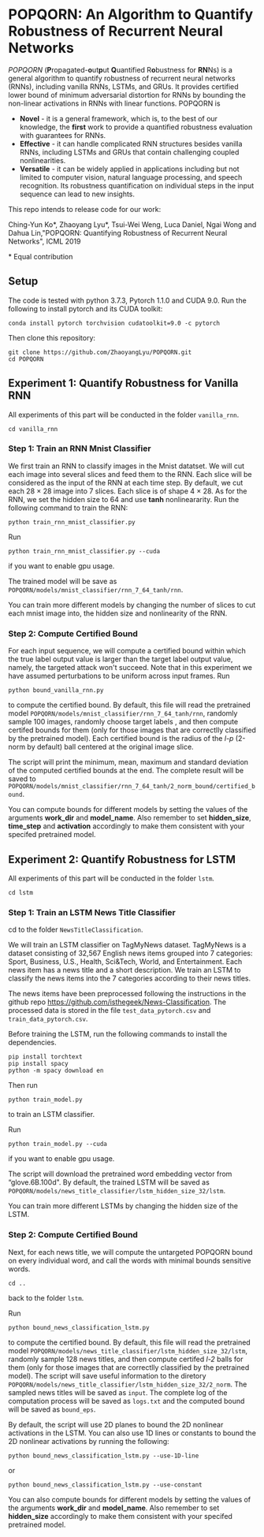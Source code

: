 # POPQORN: An Algorithm to Quantify Robustness of Recurrent Neural Networks

*POPQORN* (**P**ropagated-**o**ut**p**ut **Q**uantified R**o**bustness for **RN**Ns) is a general algorithm to quantify robustness of recurrent neural networks (RNNs), including vanilla RNNs, LSTMs, and GRUs. It provides certified lower bound of minimum adversarial distortion for RNNs by bounding the non-linear activations in RNNs with linear functions. POPQORN is

* **Novel** - it is a general framework, which is, to the best of our knowledge, the **first** work to provide a quantified robustness  evaluation with guarantees for RNNs.
* **Effective** - it can handle complicated RNN structures besides vanilla RNNs, including LSTMs and GRUs that contain challenging coupled nonlinearities.
* **Versatile** - it can be widely applied in applications including but not limited to computer vision, natural language processing, and speech recognition. Its robustness quantification on individual steps in the input sequence can lead to new insights. 

This repo intends to release code for our work:


Ching-Yun Ko\*, Zhaoyang Lyu\*, Tsui-Wei Weng, Luca Daniel, Ngai Wong and Dahua Lin,"POPQORN: Quantifying Robustness of Recurrent Neural Networks", ICML 2019

\* Equal contribution

Setup
----------------------------------------------------------------

The code is tested with python 3.7.3, Pytorch 1.1.0 and CUDA 9.0. Run the following
to install pytorch and its CUDA toolkit:

```
conda install pytorch torchvision cudatoolkit=9.0 -c pytorch
```

Then clone this repository:

```
git clone https://github.com/ZhaoyangLyu/POPQORN.git
cd POPQORN
```

Experiment 1: Quantify Robustness for Vanilla RNN
---------------------------------------------------------------
All experiments of this part will be conducted in the folder `vanilla_rnn`.

```
cd vanilla_rnn
```

### Step 1: Train an RNN Mnist Classifier

We first train an RNN to classify images in the Mnist datatset. We will cut each image into several slices and feed them to the RNN. Each slice will be considered as the input of the RNN at each time step. By default, we cut each 28 × 28 image into 7 slices. Each slice is of shape 4 × 28. As for the RNN, we set the hidden size to 64 and use **tanh** nonlineararity. Run the following command to train the RNN:

```
python train_rnn_mnist_classifier.py
```

Run
```
python train_rnn_mnist_classifier.py --cuda
```

if you want to enable gpu usage.

The trained model will be save as `POPQORN/models/mnist_classifier/rnn_7_64_tanh/rnn`.

You can train more different models by changing the number of slices to cut each mnist image into, the hidden size and nonlinearity of the RNN.


### Step 2: Compute Certified Bound

For each input sequence, we will compute a certified bound within which the true label output value is larger than the target label output value, namely, the targeted attack won't succeed. Note that in this experiment we have assumed perturbations to be uniform across input frames. 
Run
```
python bound_vanilla_rnn.py
```

to compute the certified bound. By default, this file will read the pretrained model `POPQORN/models/mnist_classifier/rnn_7_64_tanh/rnn`, randomly sample 100 images, randomly choose target labels , and then compute certifed bounds for them (only for those images that are correctlly classified by the pretrained model). Each certified bound is the radius of the *l-p* (2-norm by default) ball centered at the original image slice. 

The script will print the minimum, mean, maximum and standard deviation of the computed certified bounds at the end. The complete result will be saved to `POPQORN/models/mnist_classifier/rnn_7_64_tanh/2_norm_bound/certified_bound`.

You can compute bounds for different models by setting the values of the arguments **work_dir** and **model_name**. Also remember to set **hidden_size**, **time_step** and **activation** accordingly to make them consistent with your specifed pretrained model. 

Experiment 2: Quantify Robustness for LSTM
------------------------------------------------------------
All experiments of this part will be conducted in the folder `lstm`.
```
cd lstm
```
### Step 1: Train an LSTM News Title Classifier

cd to the folder `NewsTitleClassification`.

We will train an LSTM classifier on TagMyNews dataset. TagMyNews is a dataset consisting of 32,567 English news items grouped into 7 categories: Sport, Business, U.S., Health, Sci&Tech, World, and Entertainment. Each news item has a news title and a short description. We train an LSTM to classify the news items into the 7 categories according to their news titles.

The news items have been preprocessed following the instructions in the github repo https://github.com/isthegeek/News-Classification. The processed data is stored in the file `test_data_pytorch.csv` and `train_data_pytorch.csv`.

Before training the LSTM, run the following commands to install the dependencies.

```
pip install torchtext
pip install spacy
python -m spacy download en
```

Then run
```
python train_model.py
```
to train an LSTM classifier.

Run
```
python train_model.py --cuda
```
if you want to enable gpu usage.

The script will download the pretrained word embedding vector from “glove.6B.100d". By default, the trained LSTM will be saved as `POPQORN/models/news_title_classifier/lstm_hidden_size_32/lstm`.

You can train more different LSTMs by changing the hidden size of the LSTM.

### Step 2: Compute Certified Bound

Next, for each news title, we will compute the untargeted POPQORN bound on every individual word, and call the words with minimal bounds sensitive words.​ 

```
cd ..
```
back to the folder `lstm`.

Run
```
python bound_news_classification_lstm.py
```
to compute the certified bound. By default, this file will read the pretrained model `POPQORN/models/news_title_classifier/lstm_hidden_size_32/lstm`, randomly sample 128 news titles, and then compute certifed *l-2* balls for them (only for those images that are correctlly classified by the pretrained model). The script will save useful information to the diretory `POPQORN/models/news_title_classifier/lstm_hidden_size_32/2_norm`.
The sampled news titles will be saved as `input`. The complete log of the computation process will be saved as `logs.txt` and the computed bound will be saved as `bound_eps`. 

By default, the script will use 2D planes to bound the 2D nonlinear activations in the LSTM. You can also use 1D lines or constants to bound the 2D nonlinear activations by running the following:
```
python bound_news_classification_lstm.py --use-1D-line
```
or
```
python bound_news_classification_lstm.py --use-constant
```

You can also compute bounds for different models by setting the values of the arguments **work_dir** and **model_name**. Also remember to set **hidden_size** accordingly to make them consistent with your specifed pretrained model. 
